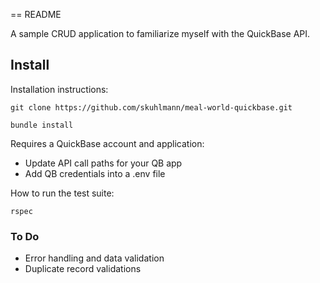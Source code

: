 == README

A sample CRUD application to familiarize myself with the QuickBase API.

## Install

Installation instructions:

` git clone https://github.com/skuhlmann/meal-world-quickbase.git `

` bundle install `

Requires a QuickBase account and application:
* Update API call paths for your QB app
* Add QB credentials into a .env file

How to run the test suite:

` rspec `


### To Do
* Error handling and data validation
* Duplicate record validations
